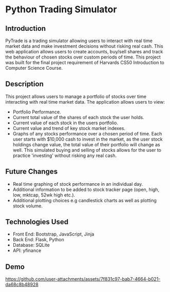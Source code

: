 # Python Trading Simulator
## Introduction
PyTrade is a trading simulator allowing users to interact with real time market data and make investment decisions without risking real cash. This web application allows users to create accounts, buy/sell shares and track the behaviour of chosen stocks over custom periods of time. This project was built for the final project requirement of Harvards CS50 Introduction to Computer Science Course.

## Description
This project allows users to manage a portfolio of stocks over time interacting with real time market data. The application allows users to view:
- Portfolio Performance.
- Current total value of the shares of each stock the user holds.
- Current value of each stock in the users portfolio.
- Current value and trend of key stock market indexes.
- Graphs of any stocks performance over a chosen period of time.
Each user starts with $10,000 cash to invest in the market, as the user stock holdings change value, the total value of their portfolio will change as well. This simulated buying and selling of stocks allows for the user to practice 'investing' without risking any real cash.

## Future Changes
- Real time graphing of stock performance in an individual day.
- Additional information to be added to stock tracker page (open, high, low, mktcap, 52wk high etc.).
- Additional plotting choices e.g candlestick charts as well as plotting stock volume.

## Technologies Used
- Front End: Bootstrap, JavaScript, Jinja
- Back End: Flask, Python
- Database: SQLite
- API: yfinance

## Demo

https://github.com/user-attachments/assets/7f831c97-bab7-4664-b021-da68c8b48928

